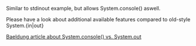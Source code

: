 Similar to stdinout example, but allows System.console() aswell.

Please have a look about additional available features compared to old-style System.{in|out}

[Baeldung article about System.console() vs. System.out](https://www.baeldung.com/java-system-console-vs-system-out)

